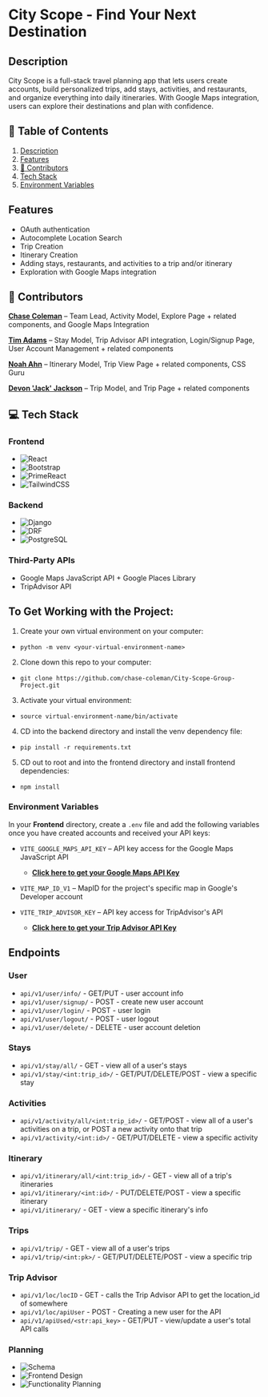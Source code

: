 # City Scope - Find Your Next Destination

## Description
City Scope is a full-stack travel planning app that lets users create accounts, build personalized trips, add stays, activities, and restaurants, and organize everything into daily itineraries. With Google Maps integration, users can explore their destinations and plan with confidence.

## 📑 Table of Contents
1. [Description](#description)
2. [Features](#features)
3. [👥 Contributors](#contributors)
4. [Tech Stack](#tech-stack)
5. [Environment Variables](#environment-variables)

## Features
- OAuth authentication
- Autocomplete Location Search
- Trip Creation
- Itinerary Creation
- Adding stays, restaurants, and activities to a trip and/or itinerary
- Exploration with Google Maps integration

## 👥 Contributors
[**Chase Coleman**](https://github.com/chase-coleman) – Team Lead, Activity Model, Explore Page + related components, and Google Maps Integration

[**Tim Adams**](https://github.com/timskillbridge) – Stay Model, Trip Advisor API integration, Login/Signup Page, User Account Management + related components

[**Noah Ahn**](https://github.com/Poptaro) – Itinerary Model, Trip View Page + related components, CSS Guru

[**Devon 'Jack' Jackson**](https://github.com/Jack-himlo) – Trip Model, and Trip Page + related components

## 💻 Tech Stack
### Frontend
- ![React](https://img.shields.io/badge/-React-61DAFB?style=flat&logo=react&logoColor=white)
- ![Bootstrap](https://img.shields.io/badge/-Bootstrap-563D7C?style=flat&logo=bootstrap&logoColor=white)
- ![PrimeReact](https://img.shields.io/badge/-PrimeReact-42CD66?style=flat&logo=primereact&logoColor=white)  
- ![TailwindCSS](https://img.shields.io/badge/-TailwindCSS-38B2AC?style=flat&logo=tailwind-css&logoColor=white)

### Backend
- ![Django](https://img.shields.io/badge/-Django-092E20?style=flat&logo=django&logoColor=white)
- ![DRF](https://img.shields.io/badge/-Django%20Rest%20Framework-00796B?style=flat&logo=django&logoColor=white) 
- ![PostgreSQL](https://img.shields.io/badge/-PostgreSQL-336791?style=flat&logo=postgresql&logoColor=white)


### Third-Party APIs
- Google Maps JavaScript API + Google Places Library
- TripAdvisor API

## To Get Working with the Project:
1) Create your own virtual environment on your computer:
  - `python -m venv <your-virtual-environment-name>`
2) Clone down this repo to your computer:
  - `git clone https://github.com/chase-coleman/City-Scope-Group-Project.git`
3) Activate your virtual environment:
  - `source virtual-environment-name/bin/activate`
4) CD into the backend directory and install the venv dependency file:
  - `pip install -r requirements.txt`
5) CD out to root and into the frontend directory and install frontend dependencies:
  - `npm install`

### Environment Variables

In your **Frontend** directory, create a `.env` file and add the following variables once you have created accounts and received your API keys:

- `VITE_GOOGLE_MAPS_API_KEY` – API key access for the Google Maps JavaScript API  
  - [**Click here to get your Google Maps API Key**](https://developers.google.com/maps)
  
- `VITE_MAP_ID_V1` – MapID for the project's specific map in Google's Developer account
  
- `VITE_TRIP_ADVISOR_KEY` – API key access for TripAdvisor's API  
  - [**Click here to get your Trip Advisor API Key**](https://www.tripadvisor.com/developers)


## Endpoints

### User
- `api/v1/user/info/` - GET/PUT - user account info
- `api/v1/user/signup/` - POST - create new user account
- `api/v1/user/login/` - POST - user login
- `api/v1/user/logout/` - POST - user logout
- `api/v1/user/delete/` - DELETE - user account deletion

### Stays
- `api/v1/stay/all/` - GET - view all of a user's stays
- `api/v1/stay/<int:trip_id>/` - GET/PUT/DELETE/POST - view a specific stay

### Activities
- `api/v1/activity/all/<int:trip_id>/` - GET/POST - view all of a user's activities on a trip, or POST a new activity onto that trip
- `api/v1/activity/<int:id>/` - GET/PUT/DELETE - view a specific activity

### Itinerary
- `api/v1/itinerary/all/<int:trip_id>/` - GET - view all of a trip's itineraries
- `api/v1/itinerary/<int:id>/` - PUT/DELETE/POST - view a specific itinerary
- `api/v1/itinerary/` - GET - view a specific itinerary's info

### Trips
- `api/v1/trip/` - GET - view all of a user's trips
- `api/v1/trip/<int:pk>/` - GET/PUT/DELETE/POST - view a specific trip

### Trip Advisor 
- `api/v1/loc/locID` - GET - calls the Trip Advisor API to get the location_id of somewhere
- `api/v1/loc/apiUser` - POST - Creating a new user for the API
- `api/v1/apiUsed/<str:api_key>` - GET/PUT - view/update a user's total API calls

### Planning
- ![Schema]("/backendschema.png")
- ![Frontend Design]("/frontendroughdraft.png")
- ![Functionality Planning]("/functionalityplanning.png")